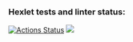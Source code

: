 ### Hexlet tests and linter status:
[![Actions Status](https://github.com/dev0ros/python-project-lvl1/workflows/hexlet-check/badge.svg)](https://github.com/dev0ros/python-project-lvl1/actions)
<a href="https://codeclimate.com/github/dev0ros/python-project-lvl1/maintainability"><img src="https://api.codeclimate.com/v1/badges/cafb6b160635562a45a0/maintainability" /></a>
